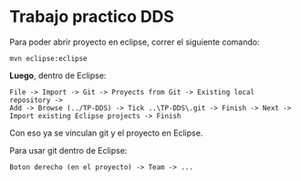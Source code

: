 # Trabajo practico DDS

Para poder abrir proyecto en eclipse, correr el siguiente comando:

```
mvn eclipse:eclipse
```
**Luego**, dentro de Eclipse:
```
File -> Import -> Git -> Proyects from Git -> Existing local repository ->
Add -> Browse (../TP-DDS) -> Tick ..\TP-DDS\.git -> Finish -> Next ->
Import existing Eclipse projects -> Finish
```

Con eso ya se vinculan git y el proyecto en Eclipse.

Para usar git dentro de Eclipse:

``` 
Boton derecho (en el proyecto) -> Team -> ... 
```
